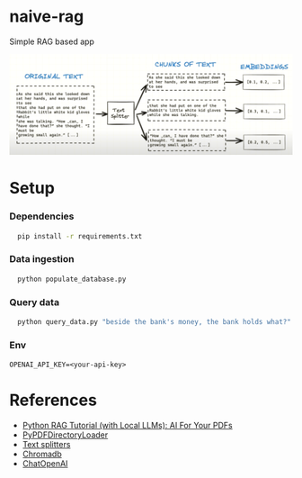 # naive-rag
Simple RAG based app

![rag architecture](./assets/rag.png)

# Setup

### Dependencies
```bash
  pip install -r requirements.txt
```

### Data ingestion
```bash
  python populate_database.py
```

### Query data
```bash
  python query_data.py "beside the bank's money, the bank holds what?"
```

### Env
```dotenv
OPENAI_API_KEY=<your-api-key>
```

# References
 - [Python RAG Tutorial (with Local LLMs): AI For Your PDFs](https://youtu.be/2TJxpyO3ei4?list=PLZJBfja3V3Ru9jR6vxD6TRrz1bRI4zK6j)
 - [PyPDFDirectoryLoader](https://python.langchain.com/api_reference/community/document_loaders/langchain_community.document_loaders.pdf.PyPDFDirectoryLoader.html#langchain_community.document_loaders.pdf.PyPDFDirectoryLoader)
 - [Text splitters](https://python.langchain.com/api_reference/text_splitters/index.html)
 - [Chromadb](https://python.langchain.com/api_reference/community/vectorstores/langchain_community.vectorstores.chroma.Chroma.html)
 - [ChatOpenAI](https://python.langchain.com/api_reference/openai/chat_models/langchain_openai.chat_models.base.ChatOpenAI.html)